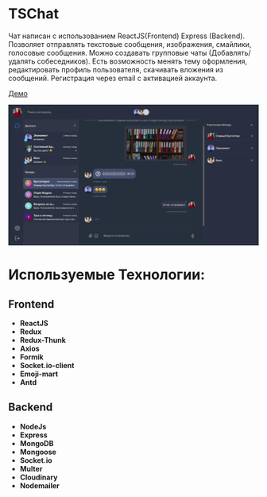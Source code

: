 # TSChat

<p>Чат написан с использованием ReactJS(Frontend) Express (Backend). Позволяет отправлять текстовые сообщения, изображения, смайлики, голосовые сообщения. 
  Можно создавать групповые чаты (Добавлять/удалять собеседников). Есть возможность менять тему оформления, редактировать профиль пользователя, скачивать вложения из сообщений.
  Регистрация через email с активацией аккаунта.</p>
  
  [Демо](https://tsc-hat.vercel.app)

<img src="https://github.com/d9m0n4/TSChat/blob/8d435eeb73488ded3542daa3396725f7b1468238/readme/2022-05-16_15-15-40.png" />

# Используемые Технологии:

## Frontend ##
- **ReactJS**
- **Redux**
- **Redux-Thunk**
- **Axios**
- **Formik**
- **Socket.io-client**
- **Emoji-mart**
- **Antd**

## Backend ##
- **NodeJs**
- **Express**
- **MongoDB**
- **Mongoose**
- **Socket.io**
- **Multer**
- **Cloudinary**
- **Nodemailer**
